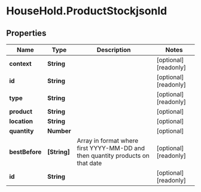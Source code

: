# HouseHold.ProductStockjsonld

## Properties

Name | Type | Description | Notes
------------ | ------------- | ------------- | -------------
**context** | **String** |  | [optional] [readonly] 
**id** | **String** |  | [optional] [readonly] 
**type** | **String** |  | [optional] [readonly] 
**product** | **String** |  | [optional] 
**location** | **String** |  | [optional] 
**quantity** | **Number** |  | [optional] 
**bestBefore** | **[String]** | Array in format where first YYYY-MM-DD and then quantity products on that date | [optional] [readonly] 
**id** | **String** |  | [optional] [readonly] 


